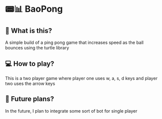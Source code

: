 # 📟📊 BaoPong
## 🤔 What is this?

A simple build of a ping pong game that increases speed as the ball bounces using the turtle library

## 💻 How to play?

This is a two player game where player one uses w, a, s, d keys and player two uses the arrow keys

## 👀 Future plans?

In the future, I plan to integrate some sort of bot for single player
